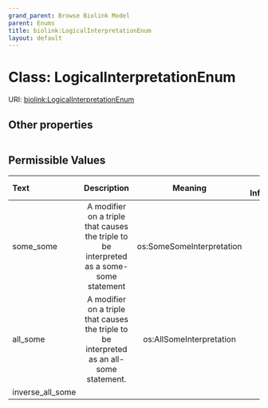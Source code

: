```yaml
---
grand_parent: Browse Biolink Model
parent: Enums
title: biolink:LogicalInterpretationEnum
layout: default
---
```


# Class: LogicalInterpretationEnum




URI: [biolink:LogicalInterpretationEnum](https://w3id.org/biolink/LogicalInterpretationEnum)


## Other properties

|  |  |  |
| --- | --- | --- |

## Permissible Values

| Text | Description | Meaning | Other Information |
| :--- | :---: | :---: | ---: |
| some_some | A modifier on a triple that causes the triple to be interpreted as a some-some statement | os:SomeSomeInterpretation |  |
| all_some | A modifier on a triple that causes the triple to be interpreted as an all-some statement. | os:AllSomeInterpretation |  |
| inverse_all_some |  |  |  |

